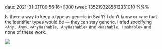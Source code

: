 date: 2021-01-21T09:56:16+0000
tweet: 1352193285612331010
%%%

Is there a way to keep a type as generic in Swift? I don’t know or care that the identifier types would be — they can stay generic. I tried specifying `<Any, Any>`, `<AnyHashable, AnyHashable>` and `<Hashable, Hashable>` and none of these work.

![](EsP0n9lXAAEP7M4.jpg)
